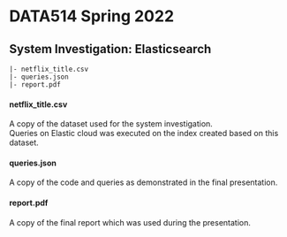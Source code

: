 # DATA514 Spring 2022 
## System Investigation: Elasticsearch
```
|- netflix_title.csv
|- queries.json
|- report.pdf
```  
#### netflix_title.csv
A copy of the dataset used for the system investigation.  
Queries on Elastic cloud was executed on the index created based on this dataset.  

#### queries.json  
A copy of the code and queries as demonstrated in the final presentation.  
  
#### report.pdf  
A copy of the final report which was used during the presentation.
